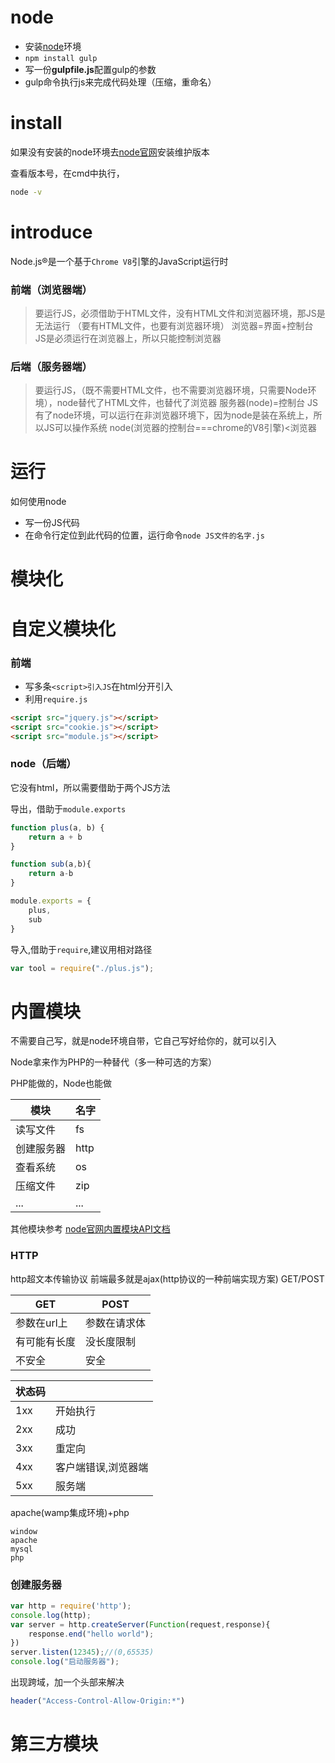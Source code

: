 # node

- 安装[node](https://nodejs.org/zh-cn/)环境
- `npm install gulp`
- 写一份**gulpfile.js**配置gulp的参数
- gulp命令执行js来完成代码处理（压缩，重命名）


# install

如果没有安装的node环境去[node官网](https://nodejs.org/zh-cn/)安装维护版本

查看版本号，在cmd中执行，

```bash
node -v
```

# introduce

Node.js®是一个基于`Chrome V8`引擎的JavaScript运行时

### 前端（浏览器端）

> 要运行JS，必须借助于HTML文件，没有HTML文件和浏览器环境，那JS是无法运行     （要有HTML文件，也要有浏览器环境）
> 浏览器=界面+控制台
> JS是必须运行在浏览器上，所以只能控制浏览器


### 后端（服务器端）

> 要运行JS，（既不需要HTML文件，也不需要浏览器环境，只需要Node环境），node替代了HTML文件，也替代了浏览器
> 服务器(node)=控制台
> JS有了node环境，可以运行在非浏览器环境下，因为node是装在系统上，所以JS可以操作系统
node(浏览器的控制台===chrome的V8引擎)<浏览器

# 运行

如何使用node

- 写一份JS代码
- 在命令行定位到此代码的位置，运行命令`node JS文件的名字.js`


# 模块化


# 自定义模块化

### 前端

- 写多条`<script>引入JS`在html分开引入
- 利用`require.js`
```html
<script src="jquery.js"></script>
<script src="cookie.js"></script>
<script src="module.js"></script>
```

### node（后端）

它没有html，所以需要借助于两个JS方法

导出，借助于`module.exports`
```js
function plus(a, b) {
	return a + b
}

function sub(a,b){
	return a-b
}

module.exports = {
	plus,
	sub
}
```

导入,借助于`require`,建议用相对路径
```js
var tool = require("./plus.js");
```

# 内置模块

不需要自己写，就是node环境自带，它自己写好给你的，就可以引入

Node拿来作为PHP的一种替代（多一种可选的方案）

PHP能做的，Node也能做


|模块|名字|
|-|-|
|读写文件|fs|
|创建服务器|http|
|查看系统|os|
|压缩文件|zip|
|...|...|

其他模块参考 [node官网内置模块API文档](https://nodejs.org/dist/latest-v8.x/docs/api/)

### HTTP

http超文本传输协议
前端最多就是ajax(http协议的一种前端实现方案)  GET/POST


|GET|POST|
|-|-|
|参数在url上|参数在请求体|
|有可能有长度|没长度限制|
|不安全|安全|


|状态码||
|-|-|
|1xx|开始执行|
|2xx|成功|
|3xx|重定向|
|4xx|客户端错误,浏览器端|
|5xx|服务端|

apache(wamp集成环境)+php

```
window
apache
mysql
php
```

### 创建服务器

```js
var http = require('http');
console.log(http);
var server = http.createServer(Function(request,response){
	response.end("hello world");
})
server.listen(12345);//(0,65535)
console.log("启动服务器");
```
出现跨域，加一个头部来解决
```php
header("Access-Control-Allow-Origin:*")
```

# 第三方模块
